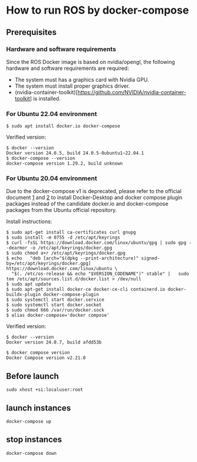 # How to run ROS by docker-compose

## Prerequisites

### Hardware and software requirements

Since the ROS Docker image is based on nvidia/opengl, the following hardware and software requirements are required:

- The system must has a graphics card with Nvidia GPU.
- The system must install proper graphics driver.
- (nvidia-container-toolkit)[https://github.com/NVIDIA/nvidia-container-toolkit] is installed.

### For Ubuntu 22.04 environment

```
$ sudo apt install docker.io docker-compose
```

Verified version:

```
$ docker --version
Docker version 24.0.5, build 24.0.5-0ubuntu1~22.04.1
$ docker-compose --version
docker-compose version 1.29.2, build unknown
```

### For Ubuntu 20.04 environment

Due to the docker-compose v1 is deprecated, please refer to the official document [1](https://docs.docker.com/compose/install/) and [2](https://docs.docker.com/desktop/install/ubuntu/) to install Docker-Desktop and docker compose plugin packages instead of the candidate docker.io and docker-compose packages from the Ubuntu official repository.

Install instructions:

```
$ sudo apt-get install ca-certificates curl gnupg
$ sudo install -m 0755 -d /etc/apt/keyrings
$ curl -fsSL https://download.docker.com/linux/ubuntu/gpg | sudo gpg --dearmor -o /etc/apt/keyrings/docker.gpg
$ sudo chmod a+r /etc/apt/keyrings/docker.gpg
$ echo   "deb [arch="$(dpkg --print-architecture)" signed-by=/etc/apt/keyrings/docker.gpg] https://download.docker.com/linux/ubuntu \
  "$(. /etc/os-release && echo "$VERSION_CODENAME")" stable" |   sudo tee /etc/apt/sources.list.d/docker.list > /dev/null
$ sudo apt update
$ sudo apt-get install docker-ce docker-ce-cli containerd.io docker-buildx-plugin docker-compose-plugin
$ sudo systemctl start docker.service
$ sudo systemctl start docker.socket
$ sudo chmod 666 /var/run/docker.sock
$ alias docker-compose='docker compose'
```

Verified version:

```
$ docker --version
Docker version 24.0.7, build afdd53b

$ docker compose version
Docker Compose version v2.21.0
```

## Before launch

```
sudo xhost +si:localuser:root
```

## launch instances

```
docker-compose up
```

## stop instances

```
docker-compose down
```
